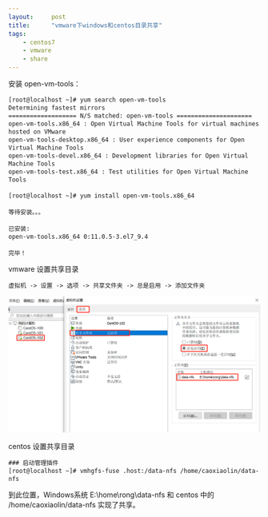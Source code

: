```yaml
---
layout:     post
title:      "vmware下windows和centos目录共享"
tags:
    - centos7
    - vmware
    - share
---
```

安装 open-vm-tools：

    [root@localhost ~]# yum search open-vm-tools
    Determining fastest mirrors
    =================== N/S matched: open-vm-tools =====================
    open-vm-tools.x86_64 : Open Virtual Machine Tools for virtual machines hosted on VMware
    open-vm-tools-desktop.x86_64 : User experience components for Open Virtual Machine Tools
    open-vm-tools-devel.x86_64 : Development libraries for Open Virtual Machine Tools
    open-vm-tools-test.x86_64 : Test utilities for Open Virtual Machine Tools

    [root@localhost ~]# yum install open-vm-tools.x86_64
    
    等待安装。。。
    
    已安装:
    open-vm-tools.x86_64 0:11.0.5-3.el7_9.4

    完毕！

vmware 设置共享目录

    虚拟机 -> 设置 -> 选项 -> 共享文件夹 -> 总是启用 -> 添加文件夹

![vmware中设置共享目录](/img/20230425/vmware-share.png)

centos 设置共享目录

    ### 启动管理插件
    [root@localhost ~]# vmhgfs-fuse .host:/data-nfs /home/caoxiaolin/data-nfs

到此位置，Windows系统 E:\home\rong\data-nfs 和 centos 中的 /home/caoxiaolin/data-nfs 实现了共享。